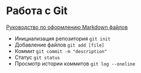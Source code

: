 # Работа с Git

[Руководство по оформлению Markdown файлов](https://gist.github.com/Jekins/2bf2d0638163f1294637)

- Инициализация репозитория `git init`
- Добавление файлов `git add [file]`
- Коммит `git commit -m "description"`
- Статус `git status`
- Просмотр истории коммитов `git log --oneline`

